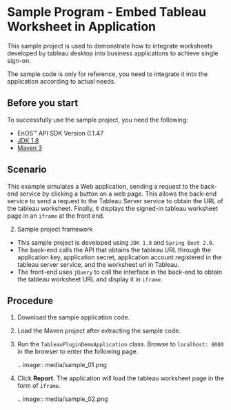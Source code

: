 # Sample Program - Embed Tableau Worksheet in Application
This sample project is used to demonstrate how to integrate worksheets developed by tableau desktop into business applications to achieve single sign-on.

The sample code is only for reference, you need to integrate it into the application according to actual needs.

## Before you start
To successfully use the sample project, you need the following:
-  EnOS™ API SDK Version 0.1.47
-  [JDK 1.8](http://www.oracle.com/technetwork/java/javase/downloads/jdk8-downloads-2133151.html)
- [Maven 3](https://maven.apache.org/install.html)

## Scenario

This example simulates a Web application, sending a request to the back-end service by clicking a button on a web page. This allows the back-end service to send a request to the Tableau Server service to obtain the URL of the tableau worksheet. Finally, it displays the signed-in tableau worksheet page in an `iframe` at the front end.

2. Sample project framework
-  This sample project is developed using `JDK 1.8` and `Spring Boot 2.0`.
-  The back-end calls the API that obtains the tableau URL through the application key, application secret, application account registered in the tableau server service, and the worksheet url in Tableau.
-  The front-end uses `jQuery` to call the interface in the back-end to obtain the tableau worksheet URL and display it in `iframe`.

## Procedure

1. Download the sample application code.

2. Load the Maven project after extracting the sample code.

3. Run the `TableauPluginDemoApplication` class. Browse to `localhost: 8080` in the browser to enter the following page.

   .. image:: media/sample_01.png

4. Click  **Report**. The application will load the tableau worksheet page in the form of `iframe`.

   .. image:: media/sample_02.png

<!--end-->
